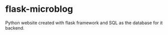 # flask-microblog
Python website created with flask framework and SQL as the database for it backend.
